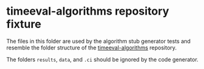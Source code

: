 # timeeval-algorithms repository fixture

The files in this folder are used by the algorithm stub generator tests and resemble the folder structure of the [timeeval-algorithms](https://github.com/timeeval/timeeval-algorithms) repository.

The folders `results`, `data`, and `.ci` should be ignored by the code generator.
